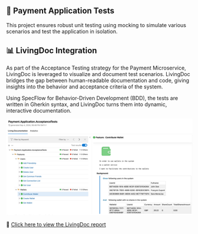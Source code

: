 ## 🧪 Payment Application Tests

This project ensures robust unit testing using mocking to simulate various scenarios and test the application in isolation.

## 📊 LivingDoc Integration

As part of the Acceptance Testing strategy for the Payment Microservice, LivingDoc is leveraged to visualize and document test scenarios. LivingDoc bridges the gap between human-readable documentation and code, giving insights into the behavior and acceptance criteria of the system.

Using SpecFlow for Behavior-Driven Development (BDD), the tests are written in Gherkin syntax, and LivingDoc turns them into dynamic, interactive documentation.

![Payment.Application.AcceptanceTests](assets/Payment.Application.AcceptanceTests.png)

🔗 [Click here to view the LivingDoc report](./docs/LivingDoc.html)
